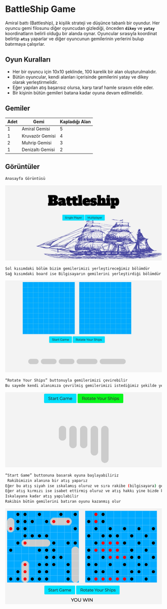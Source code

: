 # BattleShip Game 
Amiral battı (Battleship), **`2`** kişilik strateji ve düşünce tabanlı bir oyundur. Her oyuncu gemi filosunu diğer oyuncudan gizlediği, önceden **`dikey`** ve **`yatay`** koordinatların belirli olduğu bir alanda oynar. Oyuncular sırasıyla koordinat belirtip **`atış`** yaparlar ve diğer oyuncunun gemilerinin yerlerini bulup batırmaya çalışırlar.

## Oyun Kuralları
 - Her bir oyuncu için 10x10 şeklinde, 100 karelik bir alan oluşturulmalıdır.
 - Bütün oyuncular, kendi alanları içerisinde gemilerini yatay ve dikey olarak yerleştirmelidir.
 - Eğer yapılan atış başarısız olursa, karşı taraf hamle sırasını elde eder.
 - Bir kişinin bütün gemileri batana kadar oyuna devam edilmelidir.

## Gemiler
| Adet | Gemi | Kapladığı Alan |
|------|------|----------------|
|   1  |Amiral Gemisi|       5        |
|   1  |Kruvazör Gemisi|       4        |
|   2  |Muhrip Gemisi|       3        |
|   1  |Denizaltı Gemisi|       2        |

## Görüntüler
```sh
Anasayfa Görüntüsü
```
![Anasayfa](https://github.com/kaansertel/BattleShip/blob/master/images/01_Anasayfa.jpg)

```sh
Sol kısımdaki bölüm bizim gemilerimizi yerleştireceğimiz bölümdür
Sağ kısımdaki board ise Bilgisayarın gemilerini yerleştirdiği bölümdür
``` 

![SinglePlayer](https://github.com/kaansertel/BattleShip/blob/master/images/02_SinglePlayer.jpg)

```sh
“Rotate Your Ships” buttonuyla gemilerimizi çevirebilir
Bu sayede kendi alanımıza çevrilmiş gemilerimizi istediğimiz şekilde yerleştirebiliriz
``` 
![Rotate](https://github.com/kaansertel/BattleShip/blob/master/images/04_RotateShip.jpg)

```sh
“Start Game” buttonuna basarak oyuna başlayabiliriz
 Rakibimizin alanına bir atış yaparız
Eğer bu atış siyah ise ıskalamış oluruz ve sıra rakibe (bilgisayara) geçer ve o bizim alanımıza bir atış yapar
Eğer atış kırmızı ise isabet ettirmiş oluruz ve atış hakkı yine bizde kalır
Iskalayana kadar atış yapılabilir
Rakibin bütün gemilerini batıran oyunu kazanmış olur
``` 
![05](https://github.com/kaansertel/BattleShip/blob/master/images/05.png)

